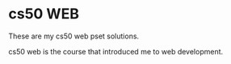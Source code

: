 # cs50 WEB

These are my cs50 web pset solutions.

cs50 web is the course that introduced me to web development.
